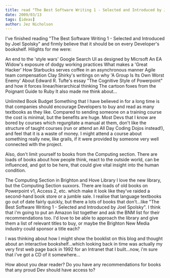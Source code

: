 ```yaml
---
title: read "The Best Software Writing 1 - Selected and Introduced by Joel Spolsky"
date: 2009/03/13
tags: [ideas]
author: Jez Nicholson
---
```

I've finished reading "The Best Software Writing 1 - Selected and Introduced by Joel Spolsky" and firmly believe that it should be on every Developer's bookshelf. Hilights for me were:

An end to the 'style wars'
Google Search UI as designed by Micrsoft
An EA Widow's exposure of dodgy working practices
What makes a 'Great Hacker'
How Starbucks serves coffee in an asynchronous manner
Agile team compensation
Clay Shirky's writings on why 'A Group Is Its Own Worst Enemy'
About Edward R. Tufte's essay "The Cognitive Style of Powerpoint" and how it forces linear/hierarchical thinking
The cartoon foxes from the Poignant Guide to Ruby
It also made me think about...

Unlimited Book Budget
Something that I have believed in for a long time is that companies should encourage Developers to buy and read as many textbooks as they like. Compared to sending someone on a training course the cost is minimal, but the benefits are huge. Most Devs that I know are bored by courses which regurgitate a manual at them, don't like the structure of taught courses (run or attend an All Day Coding Dojos instead!), and feel that it is a waste of money. I might attend a course about something really new, like grails, if it were provided by someone very well connected with the project.

Also, don't limit yourself to books from the Computing section. There are loads of books about how people think, react to the outside world, can be influenced, and got to be here, that could give vital insight into the human condition.

The Computing Section in Brighton and Hove Library
I love the new library, but the Computing Section suxxors. There are loads of old books on Powerpoint v1, Access 2, etc. which make it look like they've raided a second-hand book store or a jumble sale. I realise that language textbooks go out of date fairly quickly, but there a lots of books that don't...like "The Best Software Writing 1 - Selected and Introduced by Joel Spolsky". I think that i'm going to put an Amazon list together and ask the BNM list for their recommendations too. I'd love to be able to approach the library and give them a list of relevant titles to buy, or maybe the Brighton New Media industry could sponsor a title each?

I was thinking about how I might show the booklist on this blog and thought about an interactive bookshelf...which looking back in time was actually my very first web page back in 1992 for an Intranet that I built...now, i'm sure that i've got a CD of it somewhere...

How about you dear reader? Do you have any recommendations for books that any proud Dev should have access to?